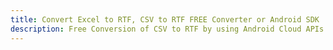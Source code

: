---title: Convert Excel to RTF, CSV to RTF FREE Converter or Android SDKdescription: Free Conversion of CSV to RTF by using Android Cloud APIs & SDKs. Also Create, Edit & Render Microsoft Excel, CSV and SpreadsheetML worksheets or spreadsheet in the Cloud.---